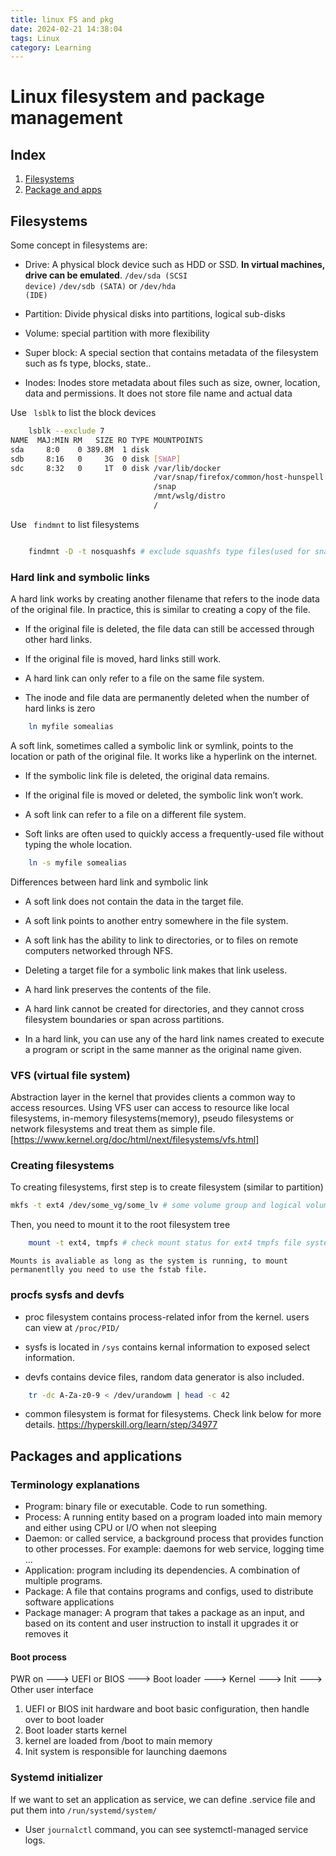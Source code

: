 ```yaml
---
title: linux FS and pkg
date: 2024-02-21 14:38:04
tags: Linux
category: Learning
---
```


# Linux filesystem and package management

## Index
1. [Filesystems](#filesystems)
2. [Package and apps](#packages-and-applications)


## Filesystems
Some concept in filesystems are:
- Drive: A physical block device such as HDD or SSD. __In virtual machines, drive can be emulated__. <code>/dev/sda (SCSI device)</code> <code>/dev/sdb (SATA)</code> or <code>/dev/hda (IDE)</code>

- Partition: Divide physical disks into partitions, logical sub-disks

- Volume: special partition with more flexibility 
- Super block: A special section that contains metadata of the filesystem such as fs type, blocks, state..
- Inodes: Inodes store metadata about files such as size, owner, location, data and permissions. It does not store file name and actual data

Use ``` lsblk``` to list the block devices

``` bash
    lsblk --exclude 7
NAME  MAJ:MIN RM   SIZE RO TYPE MOUNTPOINTS
sda     8:0    0 389.8M  1 disk
sdb     8:16   0     3G  0 disk [SWAP]
sdc     8:32   0     1T  0 disk /var/lib/docker
                                /var/snap/firefox/common/host-hunspell
                                /snap
                                /mnt/wslg/distro
                                /
```

Use ``` findmnt``` to list filesystems
``` bash

    findmnt -D -t nosquashfs # exclude squashfs type files(used for snapshots)
```

### Hard link and symbolic links

 A hard link works by creating another filename that refers to the inode data of the original file. In practice, this is similar to creating a copy of the file.

- If the original file is deleted, the file data can still be accessed through other hard links.

- If the original file is moved, hard links still work.

-  A hard link can only refer to a file on the same file system.

- The inode and file data are permanently deleted when the number of hard links is zero

``` bash
    ln myfile somealias
```
A soft link, sometimes called a symbolic link or symlink, points to the location or path of the original file. It works like a hyperlink on the internet.


-  If the symbolic link file is deleted, the original data remains.

-  If the original file is moved or deleted, the symbolic link won’t work.

-  A soft link can refer to a file on a different file system.

-  Soft links are often used to quickly access a frequently-used file without typing the whole location.

``` bash
    ln -s myfile somealias
```
Differences between hard link and symbolic link

- A soft link does not contain the data in the target file.

- A soft link points to another entry somewhere in the file system.

- A soft link has the ability to link to directories, or to files on remote computers networked through NFS.

- Deleting a target file for a symbolic link makes that link useless.

- A hard link preserves the contents of the file.

- A hard link cannot be created for directories, and they cannot cross filesystem boundaries or span across partitions.

- In a hard link, you can use any of the hard link names created to execute a program or script in the same manner as the original name given.


### VFS (virtual file system)
Abstraction layer in the kernel that provides clients a common way to access resources.
Using VFS user can access to resource like local filesystems, in-memory filesystems(memory), pseudo filesystems or network filesystems and treat them as simple file.
[https://www.kernel.org/doc/html/next/filesystems/vfs.html]


### Creating filesystems

To creating filesystems, first step is to create filesystem (similar to partition)
``` bash
mkfs -t ext4 /dev/some_vg/some_lv # some volume group and logical volume
```
Then, you need to mount it to the root filesystem tree

``` bash
    mount -t ext4, tmpfs # check mount status for ext4 tmpfs file system types
```

```Mounts is avaliable as long as the system is running, to mount permanentlly you need to use the fstab file.```


### procfs sysfs and devfs
- proc filesystem contains process-related infor from the kernel.
users can view at ```/proc/PID/```

- sysfs is located in ```/sys``` contains kernal information to exposed select information.

- devfs contains device files, random data generator is also included.
``` bash
    tr -dc A-Za-z0-9 < /dev/urandowm | head -c 42
```

- common filesystem is format for filesystems. Check link below for more details. https://hyperskill.org/learn/step/34977

## Packages and applications
### Terminology explanations
- Program: binary file or executable. Code to run something.
- Process: A running entity based on a program loaded into main memory and either using CPU or I/O when not sleeping
- Daemon: or called service, a background process that provides function to other processes. For example: daemons for web service, logging time ...
- Application: program including its dependencies. A combination of multiple programs. 
- Package: A file that contains programs and configs, used to distribute software applications
- Package manager: A program that takes a package as an input, and based on its content and user instruction to install it upgrades it or removes it


#### Boot process
PWR on ---> UEFI or BIOS ---> Boot loader ---> Kernel ---> Init ---> Other user interface

1. UEFI or BIOS init hardware and boot basic configuration, then handle over to boot loader
2. Boot loader starts kernel
3. kernel are loaded from /boot to main memory
4. Init system is responsible for launching daemons

### Systemd initializer

If we want to set an application as service, we can define .service file and put them into `/run/systemd/system/`

- User `journalctl` command, you can see systemctl-managed service logs. 